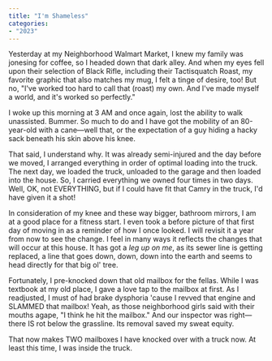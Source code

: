 ```yaml
---
title: "I'm Shameless"
categories:
- "2023"
---
```


Yesterday at my Neighborhood Walmart Market, I knew my family was jonesing for coffee, so I headed down that dark alley.  And when my eyes fell upon their selection of Black Rifle, including their Tactisquatch Roast, my favorite graphic that also matches my mug, I felt a tinge of desire, too!  But no, "I've worked too hard to call that (roast) my own.  And I've made myself a world, and it's worked so perfectly."

I woke up this morning at 3 AM and once again, lost the ability to walk unassisted.  Bummer.  So much to do and I have got the mobility of an 80-year-old with a cane—well that, or the expectation of a guy hiding a hacky sack beneath his skin above his knee.

That said, I understand why.  It was already semi-injured and the day before we moved, I arranged everything in order of optimal loading into the truck.  The next day, we loaded the truck, unloaded to the garage and then loaded into the house.  So, I carried everything we owned four times in two days.  Well, OK, not EVERYTHING, but if I could have fit that Camry in the truck, I'd have given it a shot!

In consideration of my knee and these way bigger, bathroom mirrors, I am at a good place for a fitness start.  I even took a before picture of that first day of moving in as a reminder of how I once looked.  I will revisit it a year from now to see the change.  I feel in many ways it reflects the changes that will occur at this house.  It has got a *leg up on me*, as its sewer line is getting replaced, a line that goes down, down, down into the earth and seems to head directly for that big ol' tree.  

Fortunately, I pre-knocked down that old mailbox for the fellas.  While I was textbook at my old place, I gave a love tap to the mailbox at first.  As I readjusted, I must of had brake dysphoria 'cause I revved that engine and SLAMMED that mailbox!  Yeah, as those neighborhood girls said with their mouths agape, "I think he hit the mailbox."  And our inspector was right—there IS rot below the grassline.  Its removal saved my sweat equity. 

That now makes TWO mailboxes I have knocked over with a truck now.  At least this time, I was inside the truck.
